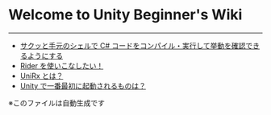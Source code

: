 # Welcome to Unity Beginner's Wiki

---

* <a href='wiki/c_sharp_file_compile_and_execute_on_shell.md'>サクッと手元のシェルで C# コードをコンパイル・実行して挙動を確認できるようにする</a>
* <a href='wiki/rider_tutorial.md'>Rider を使いこなしたい！</a>
* <a href='wiki/unirx_tutorial.md'>UniRx とは？</a>
* <a href='wiki/unity_first_action_by_run_button.md'>Unity で一番最初に起動されるものは？</a>

※このファイルは自動生成です
